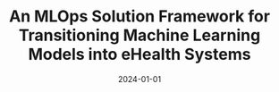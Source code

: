 ---
title: "An MLOps Solution Framework for Transitioning Machine Learning Models into eHealth Systems"
collection: publications
category: conferences
permalink: /publication/2024-01-01-An-MLOps-Solution-Framework-for-Transitioning-Machine-Learning-Models-into-eHealth-Systems
date: 2024-01-01
venue: 'In Proc. of the Ital-IA Intelligenza Artificiale - Thematic Workshops co-located with the 4th CINI National Lab AIIS Conference on Artificial Intelligence (Ital-IA 2024), Naples, Italy, May 29-30, 2024'
paperurl: 'https://ceur-ws.org/Vol-3762/524.pdf'
citation: ' Andrea Basile,  Fabio Calefato,  Filippo Lanubile,  Giulio Mallardi,  Luigi Quaranta, &quot;An MLOps Solution Framework for Transitioning Machine Learning Models into eHealth Systems.&quot; <i>In Proc. of the Ital-IA Intelligenza Artificiale - Thematic Workshops co-located with the 4th CINI National Lab AIIS Conference on Artificial Intelligence (Ital-IA 2024), Naples, Italy, May 29-30, 2024</i>, 2024.'
doi: https://ceur-ws.org/Vol-3762/524.pdf
---